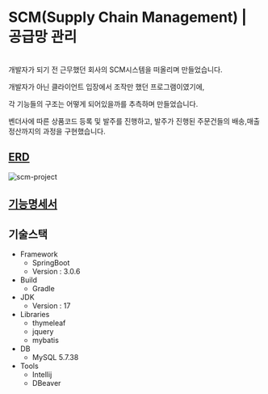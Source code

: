 # SCM(Supply Chain Management) | 공급망 관리
<br/>
개발자가 되기 전 근무했던 회사의 SCM시스템을 떠올리며 만들었습니다.

개발자가 아닌 클라이언트 입장에서 조작만 했던 프로그램이였기에,

각 기능들의 구조는 어떻게 되어있을까를 추측하며 만들었습니다.

벤더사에 따른 상품코드 등록 및 발주를 진행하고, 발주가 진행된 주문건들의 배송,매출정산까지의 과정을 구현했습니다.

## [ERD](https://www.erdcloud.com/d/yZ24nJ6Jv2iX64RMH)
![scm-project](https://github.com/lsk920110/scm-project-public/assets/97416341/c2c1c2e2-b9ff-4e55-a34a-c7650439eadf)


## [기능명세서](https://spot-yumberry-23f.notion.site/1939034b339c4e81b5ec057d01e1b464?pvs=4)


## 기술스택
 
- Framework
  - SpringBoot
  - Version : 3.0.6
- Build
  - Gradle
- JDK
  - Version : 17
- Libraries
  - thymeleaf
  - jquery
  - mybatis
- DB
  - MySQL 5.7.38
- Tools
  - Intellij
  - DBeaver


